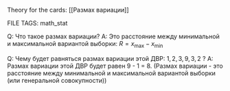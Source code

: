 
Theory for the cards: [[Размах вариации]]

FILE TAGS: math_stat

Q: Что такое размах вариации?
A: Это расстояние между минимальной и максимальной вариантой выборки:
$R = x_\text{max} - x_\text{min}$

Q: Чему будет равняться размах вариации этой ДВР:
$1, 2, 3, 9, 3, 2$ ?
A: Размах вариации этой ДВР будет равен 9 - 1 = 8.
(Размах вариации - это расстояние между минимальной и максимальной вариантой выборки (или генеральной совокупности))

